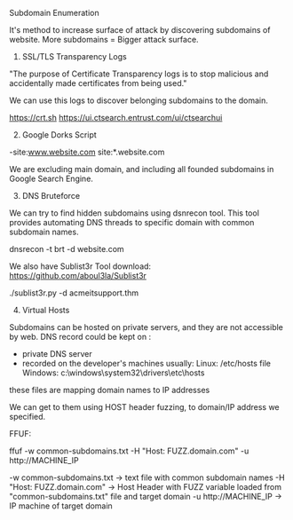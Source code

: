 Subdomain Enumeration

It's method to increase surface of attack by discovering subdomains of website. More subdomains = Bigger attack surface.

1) SSL/TLS Transparency Logs

"The purpose of Certificate Transparency logs is to stop malicious and accidentally made certificates from being used."

We can use this logs to discover belonging subdomains to the domain.

https://crt.sh
https://ui.ctsearch.entrust.com/ui/ctsearchui

2) Google Dorks Script

-site:www.website.com  site:*.website.com

We are excluding main domain, and including all founded subdomains in Google Search Engine.

3) DNS Bruteforce

We can try to find hidden subdomains using dsnrecon tool. This tool provides automating DNS threads to specific domain with common subdomain names.

dnsrecon -t brt -d website.com

We also have Sublist3r Tool
download: https://github.com/aboul3la/Sublist3r

./sublist3r.py -d acmeitsupport.thm

4) Virtual Hosts

Subdomains can be hosted on private servers, and they are not accessible by web.
DNS record could be kept on :
- private DNS server
- recorded on the developer's machines 
usually: 
Linux: /etc/hosts file 
Windows: c:\windows\system32\drivers\etc\hosts

these files are mapping domain names to IP addresses
 
We can get to them using HOST header fuzzing, to domain/IP address we specified.

FFUF:

ffuf -w common-subdomains.txt -H "Host: FUZZ.domain.com" -u http://MACHINE_IP

-w common-subdomains.txt -> text file with common subdomain names
-H "Host: FUZZ.domain.com" -> Host Header with FUZZ variable loaded from "common-subdomains.txt" file and target domain
-u http://MACHINE_IP -> IP machine of target domain
